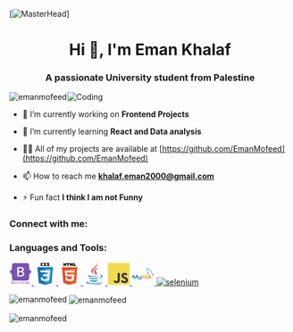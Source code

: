 [![MasterHead](https://user-images.githubusercontent.com/83378141/119193317-7438e300-ba4f-11eb-8b73-2ddb4fc84af5.gif)]
<h1 align="center">Hi 👋, I'm Eman Khalaf</h1>
<h3 align="center">A passionate University student from Palestine</h3>
<img align="right" alt="Coding" width="400" src="https://user-images.githubusercontent.com/22479692/123986644-65364080-d9be-11eb-8f4f-857c21e774fb.gif">

<p align="left"> <img src="https://komarev.com/ghpvc/?username=emanmofeed&label=Profile%20views&color=0e75b6&style=flat" alt="emanmofeed" /> </p>

- 🔭 I’m currently working on **Frontend Projects**

- 🌱 I’m currently learning **React and Data analysis**

- 👨‍💻 All of my projects are available at [https://github.com/EmanMofeed](https://github.com/EmanMofeed)

- 📫 How to reach me **khalaf.eman2000@gmail.com**

- ⚡ Fun fact **I think I am not Funny**

<h3 align="left">Connect with me:</h3>
<p align="left">
</p>

<h3 align="left">Languages and Tools:</h3>
<p align="left"> <a href="https://getbootstrap.com" target="_blank" rel="noreferrer"> <img src="https://raw.githubusercontent.com/devicons/devicon/master/icons/bootstrap/bootstrap-plain-wordmark.svg" alt="bootstrap" width="40" height="40"/> </a> <a href="https://www.w3schools.com/css/" target="_blank" rel="noreferrer"> <img src="https://raw.githubusercontent.com/devicons/devicon/master/icons/css3/css3-original-wordmark.svg" alt="css3" width="40" height="40"/> </a> <a href="https://www.w3.org/html/" target="_blank" rel="noreferrer"> <img src="https://raw.githubusercontent.com/devicons/devicon/master/icons/html5/html5-original-wordmark.svg" alt="html5" width="40" height="40"/> </a> <a href="https://www.java.com" target="_blank" rel="noreferrer"> <img src="https://raw.githubusercontent.com/devicons/devicon/master/icons/java/java-original.svg" alt="java" width="40" height="40"/> </a> <a href="https://developer.mozilla.org/en-US/docs/Web/JavaScript" target="_blank" rel="noreferrer"> <img src="https://raw.githubusercontent.com/devicons/devicon/master/icons/javascript/javascript-original.svg" alt="javascript" width="40" height="40"/> </a> <a href="https://www.mysql.com/" target="_blank" rel="noreferrer"> <img src="https://raw.githubusercontent.com/devicons/devicon/master/icons/mysql/mysql-original-wordmark.svg" alt="mysql" width="40" height="40"/> </a> <a href="https://www.selenium.dev" target="_blank" rel="noreferrer"> <img src="https://raw.githubusercontent.com/detain/svg-logos/780f25886640cef088af994181646db2f6b1a3f8/svg/selenium-logo.svg" alt="selenium" width="40" height="40"/> </a> </p>

<p><img align="left" src="https://github-readme-stats.vercel.app/api/top-langs?username=emanmofeed&show_icons=true&locale=en&layout=compact" alt="emanmofeed" /></p>

<p>&nbsp;<img align="center" src="https://github-readme-stats.vercel.app/api?username=emanmofeed&show_icons=true&locale=en" alt="emanmofeed" /></p>

<p><img align="center" src="https://github-readme-streak-stats.herokuapp.com/?user=emanmofeed&" alt="emanmofeed" /></p>
